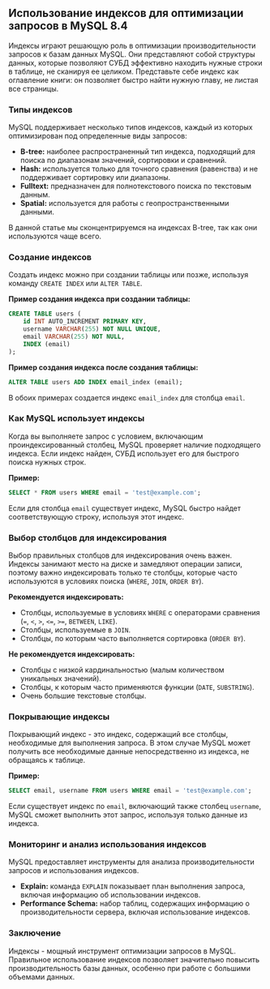 ## Использование индексов для оптимизации запросов в MySQL 8.4

Индексы играют решающую роль в оптимизации производительности запросов к базам данных MySQL. Они представляют собой структуры данных, которые позволяют СУБД эффективно находить нужные строки в таблице, не сканируя ее целиком. Представьте себе индекс как оглавление книги: он позволяет быстро найти нужную главу, не листая все страницы.

### Типы индексов

MySQL поддерживает несколько типов индексов, каждый из которых оптимизирован под определенные виды запросов:

* **B-tree:** наиболее распространенный тип индекса, подходящий для поиска по диапазонам значений, сортировки и сравнений.
* **Hash:** используется только для точного сравнения (равенства) и не поддерживает сортировку или диапазоны. 
* **Fulltext:** предназначен для полнотекстового поиска по текстовым данным.
* **Spatial:** используется для работы с геопространственными данными.

В данной статье мы сконцентрируемся на индексах B-tree, так как они используются чаще всего.

### Создание индексов

Создать индекс можно при создании таблицы или позже, используя команду `CREATE INDEX` или `ALTER TABLE`.

**Пример создания индекса при создании таблицы:**

```sql
CREATE TABLE users (
    id INT AUTO_INCREMENT PRIMARY KEY,
    username VARCHAR(255) NOT NULL UNIQUE,
    email VARCHAR(255) NOT NULL,
    INDEX (email)
);
```

**Пример создания индекса после создания таблицы:**

```sql
ALTER TABLE users ADD INDEX email_index (email);
```

В обоих примерах создается индекс `email_index` для столбца `email`.

### Как MySQL использует индексы

Когда вы выполняете запрос с условием, включающим проиндексированный столбец, MySQL проверяет наличие подходящего индекса. Если индекс найден, СУБД использует его для быстрого поиска нужных строк. 

**Пример:**

```sql
SELECT * FROM users WHERE email = 'test@example.com';
```

Если для столбца `email` существует индекс, MySQL быстро найдет соответствующую строку, используя этот индекс.

### Выбор столбцов для индексирования

Выбор правильных столбцов для индексирования очень важен. Индексы занимают место на диске и замедляют операции записи, поэтому важно индексировать только те столбцы, которые часто используются в условиях поиска (`WHERE`, `JOIN`, `ORDER BY`). 

**Рекомендуется индексировать:**

* Столбцы, используемые в условиях `WHERE` с операторами сравнения (`=`, `<`, `>`, `<=`, `>=`, `BETWEEN`, `LIKE`).
* Столбцы, используемые в `JOIN`.
* Столбцы, по которым часто выполняется сортировка (`ORDER BY`).

**Не рекомендуется индексировать:**

* Столбцы с низкой кардинальностью (малым количеством уникальных значений).
* Столбцы, к которым часто применяются функции (`DATE`, `SUBSTRING`).
* Очень большие текстовые столбцы.

### Покрывающие индексы

Покрывающий индекс - это индекс, содержащий все столбцы, необходимые для выполнения запроса. В этом случае MySQL может получить все необходимые данные непосредственно из индекса, не обращаясь к таблице.

**Пример:**

```sql
SELECT email, username FROM users WHERE email = 'test@example.com';
```

Если существует индекс по `email`, включающий также столбец `username`, MySQL сможет выполнить этот запрос, используя только данные из индекса.

### Мониторинг и анализ использования индексов

MySQL предоставляет инструменты для анализа производительности запросов и использования индексов. 

* **Explain:** команда `EXPLAIN` показывает план выполнения запроса, включая информацию об использовании индексов.
* **Performance Schema:** набор таблиц, содержащих информацию о производительности сервера, включая использование индексов.

### Заключение

Индексы - мощный инструмент оптимизации запросов в MySQL. Правильное использование индексов позволяет значительно повысить производительность базы данных, особенно при работе с большими объемами данных.
